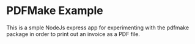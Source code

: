 # PDFMake Example

This is a smple NodeJs express app for experimenting with the pdfmake package in order to print out an invoice as a PDF file.